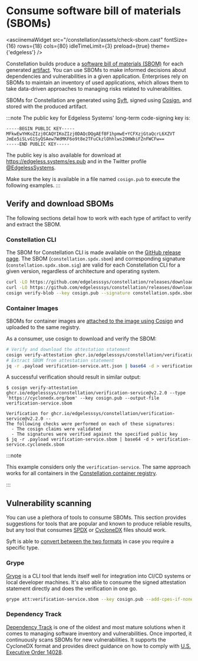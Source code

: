 # Consume software bill of materials (SBOMs)

<asciinemaWidget src="/constellation/assets/check-sbom.cast" fontSize={16} rows={18} cols={80} idleTimeLimit={3} preload={true} theme={'edgeless'} />

Constellation builds produce a [software bill of materials (SBOM)](https://www.ntia.gov/SBOM) for each generated [artifact](../architecture/microservices.md).
You can use SBOMs to make informed decisions about dependencies and vulnerabilities in a given application. Enterprises rely on SBOMs to maintain an inventory of used applications, which allows them to take data-driven approaches to managing risks related to vulnerabilities.

SBOMs for Constellation are generated using [Syft](https://github.com/anchore/syft), signed using [Cosign](https://github.com/sigstore/cosign), and stored with the produced artifact.

:::note
The public key for Edgeless Systems' long-term code-signing key is:
```
-----BEGIN PUBLIC KEY-----
MFkwEwYHKoZIzj0CAQYIKoZIzj0DAQcDQgAEf8F1hpmwE+YCFXzjGtaQcrL6XZVT
JmEe5iSLvG1SyQSAew7WdMKF6o9t8e2TFuCkzlOhhlws2OHWbiFZnFWCFw==
-----END PUBLIC KEY-----
```
The public key is also available for download at https://edgeless.systems/es.pub and in the Twitter profile [@EdgelessSystems](https://twitter.com/EdgelessSystems).

Make sure the key is available in a file named `cosign.pub` to execute the following examples.
:::

## Verify and download SBOMs

The following sections detail how to work with each type of artifact to verify and extract the SBOM.

### Constellation CLI

The SBOM for Constellation CLI is made available on the [GitHub release page](https://github.com/edgelesssys/constellation/releases). The SBOM (`constellation.spdx.sbom`) and corresponding signature (`constellation.spdx.sbom.sig`) are valid for each Constellation CLI for a given version, regardless of architecture and operating system.

```bash
curl -LO https://github.com/edgelesssys/constellation/releases/download/v2.2.0/constellation.spdx.sbom
curl -LO https://github.com/edgelesssys/constellation/releases/download/v2.2.0/constellation.spdx.sbom.sig
cosign verify-blob --key cosign.pub --signature constellation.spdx.sbom.sig constellation.spdx.sbom
```

### Container Images

SBOMs for container images are [attached to the image using Cosign](https://docs.sigstore.dev/cosign/other_types#sboms-software-bill-of-materials) and uploaded to the same registry.

As a consumer, use cosign to download and verify the SBOM:

```bash
# Verify and download the attestation statement
cosign verify-attestation ghcr.io/edgelesssys/constellation/verification-service@v2.2.0 --type 'https://cyclonedx.org/bom' --key cosign.pub --output-file verification-service.att.json
# Extract SBOM from attestation statement
jq -r .payload verification-service.att.json | base64 -d > verification-service.cyclonedx.sbom
```

A successful verification should result in similar output:

```shell-session
$ cosign verify-attestation ghcr.io/edgelesssys/constellation/verification-service@v2.2.0 --type 'https://cyclonedx.org/bom' --key cosign.pub --output-file verification-service.sbom

Verification for ghcr.io/edgelesssys/constellation/verification-service@v2.2.0 --
The following checks were performed on each of these signatures:
  - The cosign claims were validated
  - The signatures were verified against the specified public key
$ jq -r .payload verification-service.sbom | base64 -d > verification-service.cyclonedx.sbom
```

:::note

This example considers only the `verification-service`. The same approach works for all containers in the [Constellation container registry](https://github.com/orgs/edgelesssys/packages?repo_name=constellation).

:::

<!--
TODO: Once mkosi is implemented
## Operating System
-->

## Vulnerability scanning

You can use a plethora of tools to consume SBOMs. This section provides suggestions for tools that are popular and known to produce reliable results, but any tool that consumes [SPDX](https://spdx.dev/) or [CycloneDX](https://cyclonedx.org/) files should work.

Syft is able to [convert between the two formats](https://github.com/anchore/syft#format-conversion-experimental) in case you require a specific type.

### Grype

[Grype](https://github.com/anchore/grype) is a CLI tool that lends itself well for integration into CI/CD systems or local developer machines. It's also able to consume the signed attestation statement directly and does the verification in one go.

```bash
grype att:verification-service.sbom --key cosign.pub --add-cpes-if-none -q
```

### Dependency Track

[Dependency Track](https://dependencytrack.org/) is one of the oldest and most mature solutions when it comes to managing software inventory and vulnerabilities. Once imported, it continuously scans SBOMs for new vulnerabilities. It supports the CycloneDX format and provides direct guidance on how to comply with [U.S. Executive Order 14028](https://docs.dependencytrack.org/usage/executive-order-14028/).
